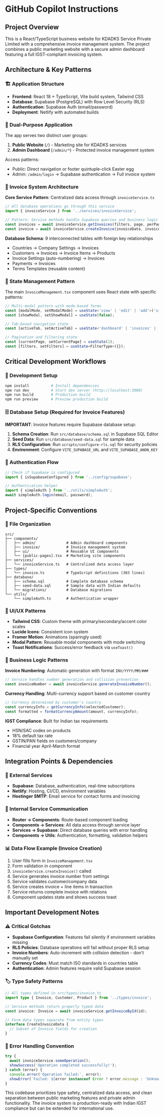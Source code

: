 # GitHub Copilot Instructions

## Project Overview
This is a React/TypeScript business website for KDADKS Service Private Limited with a comprehensive invoice management system. The project combines a public marketing website with a secure admin dashboard featuring a full IGST-compliant invoicing system.

## Architecture & Key Patterns

### 🏗️ Application Structure
- **Frontend**: React 18 + TypeScript, Vite build system, Tailwind CSS
- **Database**: Supabase (PostgreSQL) with Row Level Security (RLS)
- **Authentication**: Supabase Auth (email/password)
- **Deployment**: Netlify with automated builds

### 🔐 Dual-Purpose Application
The app serves two distinct user groups:
1. **Public Website** (`/`) - Marketing site for KDADKS services
2. **Admin Dashboard** (`/admin/*`) - Protected invoice management system

Access patterns:
- Public: Direct navigation or footer quintuple-click Easter egg
- Admin: `/admin/login` → Supabase authentication → Full invoice system

### 🧾 Invoice System Architecture

**Core Service Pattern**: Centralized data access through `invoiceService.ts`
```typescript
// All database operations go through this service
import { invoiceService } from '../services/invoiceService';

// Pattern: Service methods handle Supabase queries and business logic
const invoices = await invoiceService.getInvoices(filters, page, perPage);
const invoice = await invoiceService.createInvoice(invoiceData, invoiceNumber);
```

**Database Schema**: 9 interconnected tables with foreign key relationships
- Countries → Company Settings → Invoices
- Customers → Invoices → Invoice Items → Products
- Invoice Settings (auto-numbering) → Invoices
- Payments → Invoices
- Terms Templates (reusable content)

### 🔄 State Management Pattern
The main `InvoiceManagement.tsx` component uses React state with specific patterns:

```typescript
// Multi-modal pattern with mode-based forms
const [modalMode, setModalMode] = useState<'view' | 'edit' | 'add'>('view');
const [showModal, setShowModal] = useState(false);

// Tab-based navigation state
const [activeTab, setActiveTab] = useState<'dashboard' | 'invoices' | 'customers'>('dashboard');

// Pagination and filtering state
const [currentPage, setCurrentPage] = useState(1);
const [filters, setFilters] = useState<FilterType>({});
```

## Critical Development Workflows

### 🚀 Development Setup
```bash
npm install          # Install dependencies
npm run dev          # Start dev server (http://localhost:3000)
npm run build        # Production build
npm run preview      # Preview production build
```

### 🗄️ Database Setup (Required for Invoice Features)
**IMPORTANT**: Invoice features require Supabase database setup:

1. **Schema Creation**: Run `src/database/schema.sql` in Supabase SQL Editor
2. **Seed Data**: Run `src/database/seed-data.sql` for sample data
3. **RLS Configuration**: Run `scripts/configure-rls.sql` for security policies
4. **Environment**: Configure `VITE_SUPABASE_URL` and `VITE_SUPABASE_ANON_KEY`

### 🔐 Authentication Flow
```typescript
// Check if Supabase is configured
import { isSupabaseConfigured } from '../config/supabase';

// Authentication helper
import { simpleAuth } from '../utils/simpleAuth';
await simpleAuth.login(email, password);
```

## Project-Specific Conventions

### 📁 File Organization
```
src/
├── components/
│   ├── admin/              # Admin dashboard components
│   ├── invoice/            # Invoice management system
│   ├── ui/                 # Reusable UI components
│   └── [public-pages].tsx  # Marketing site components
├── services/
│   └── invoiceService.ts   # Centralized data access layer
├── types/
│   └── invoice.ts          # TypeScript definitions (383 lines)
├── database/
│   ├── schema.sql          # Complete database schema
│   ├── seed-data.sql       # Sample data with Indian defaults
│   └── migrations/         # Database migrations
└── utils/
    └── simpleAuth.ts       # Authentication wrapper
```

### 🎨 UI/UX Patterns
- **Tailwind CSS**: Custom theme with primary/secondary/accent color scales
- **Lucide Icons**: Consistent icon system
- **Framer Motion**: Animations (sparingly used)
- **Modal Pattern**: Reusable modal components with mode switching
- **Toast Notifications**: Success/error feedback via `useToast()`

### 🏢 Business Logic Patterns

**Invoice Numbering**: Automatic generation with format `INV/YYYY/MM/###`
```typescript
// Service handles number generation and collision prevention
const invoiceNumber = await invoiceService.generateInvoiceNumber();
```

**Currency Handling**: Multi-currency support based on customer country
```typescript
// Currency determined by customer's country
const currencyInfo = getCurrencyInfo(selectedCustomer);
const formatted = formatCurrencyAmount(amount, currencyInfo);
```

**IGST Compliance**: Built for Indian tax requirements
- HSN/SAC codes on products
- 18% default tax rate
- GSTIN/PAN fields on customers/company
- Financial year April-March format

## Integration Points & Dependencies

### 🔌 External Services
- **Supabase**: Database, authentication, real-time subscriptions
- **Netlify**: Hosting, CI/CD, environment variables
- **Hostinger SMTP**: Email service for contact forms and invoicing

### 🔗 Internal Service Communication
- **Router → Components**: Route-based component loading
- **Components → Services**: All data access through service layer
- **Services → Supabase**: Direct database queries with error handling
- **Components → Utils**: Authentication, formatting, validation helpers

### 📊 Data Flow Example (Invoice Creation)
1. User fills form in `InvoiceManagement.tsx`
2. Form validation in component
3. `invoiceService.createInvoice()` called
4. Service generates invoice number from settings
5. Service validates customer/company data
6. Service creates invoice + line items in transaction
7. Service returns complete invoice with relations
8. Component updates state and shows success toast

## Important Development Notes

### ⚠️ Critical Gotchas
- **Supabase Configuration**: Features fail silently if environment variables missing
- **RLS Policies**: Database operations will fail without proper RLS setup
- **Invoice Numbers**: Auto-increment with collision detection - don't manually set
- **Currency Codes**: Must match ISO standards in countries table
- **Authentication**: Admin features require valid Supabase session

### 🏷️ Type Safety Patterns
```typescript
// All types defined in src/types/invoice.ts
import type { Invoice, Customer, Product } from '../types/invoice';

// Service methods return properly typed data
const invoice: Invoice = await invoiceService.getInvoiceById(id);

// Form data types separate from entity types
interface CreateInvoiceData {
  // Subset of Invoice fields for creation
}
```

### 🚦 Error Handling Convention
```typescript
try {
  await invoiceService.someOperation();
  showSuccess('Operation completed successfully!');
} catch (error) {
  console.error('Operation failed:', error);
  showError(`Failed: ${error instanceof Error ? error.message : 'Unknown error'}`);
}
```

This codebase prioritizes type safety, centralized data access, and clean separation between public marketing features and private admin functionality. The invoice system is production-ready with Indian IGST compliance but can be extended for international use.
